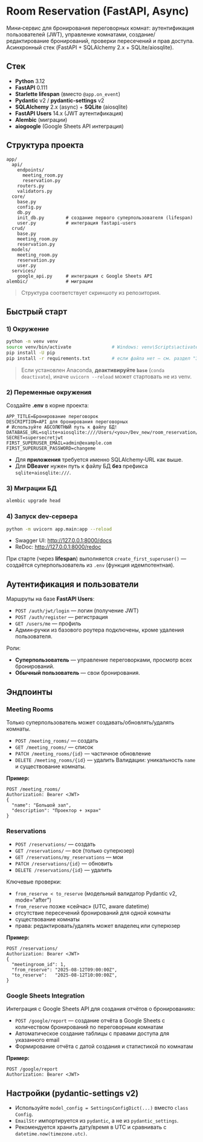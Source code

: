 # Room Reservation (FastAPI, Async)

Мини‑сервис для бронирования переговорных комнат: аутентификация пользователей (JWT), управление комнатами, создание/редактирование бронирований, проверки пересечений и прав доступа. Асинхронный стек (FastAPI + SQLAlchemy 2.x + SQLite/aiosqlite).

## Стек
- **Python** 3.12
- **FastAPI** 0.111
- **Starlette lifespan** (вместо `@app.on_event`)
- **Pydantic** v2 / **pydantic-settings** v2
- **SQLAlchemy** 2.x (async) + **SQLite** (aiosqlite)
- **FastAPI Users** 14.x (JWT аутентификация)
- **Alembic** (миграции)
- **aiogoogle** (Google Sheets API интеграция)

## Структура проекта
```
app/
  api/
    endpoints/
      meeting_room.py
      reservation.py
    routers.py
    validators.py
  core/
    base.py
    config.py
    db.py
    init_db.py        # создание первого суперпользователя (lifespan)
    user.py           # интеграция fastapi-users
  crud/
    base.py
    meeting_room.py
    reservation.py
  models/
    meeting_room.py
    reservation.py
    user.py
  services/
    google_api.py     # интеграция с Google Sheets API
alembic/              # миграции
```
> Структура соответствует скриншоту из репозитория.

## Быстрый старт

### 1) Окружение
```bash
python -m venv venv
source venv/bin/activate               # Windows: venv\Scripts\activate
pip install -U pip
pip install -r requirements.txt        # если файла нет — см. раздел "Зависимости"
```
> Если установлен Anaconda, **деактивируйте `base`** (`conda deactivate`), иначе `uvicorn --reload` может стартовать не из venv.

### 2) Переменные окружения
Создайте **.env** в корне проекта:
```
APP_TITLE=Бронирование переговорок
DESCRIPTION=API для бронирования переговорных
# Используйте АБСОЛЮТНЫЙ путь к файлу БД!
DATABASE_URL=sqlite+aiosqlite:////Users/<you>/Dev_new/room_reservation/fastapi.db
SECRET=supersecretjwt
FIRST_SUPERUSER_EMAIL=admin@example.com
FIRST_SUPERUSER_PASSWORD=changeme
```
- Для **приложения** требуется именно SQLAlchemy‑URL как выше.
- Для **DBeaver** нужен путь к файлу БД **без** префикса `sqlite+aiosqlite:///`.

### 3) Миграции БД
```bash
alembic upgrade head
```

### 4) Запуск dev-сервера
```bash
python -m uvicorn app.main:app --reload
```
- Swagger UI: http://127.0.0.1:8000/docs
- ReDoc: http://127.0.0.1:8000/redoc

При старте (через **lifespan**) выполняется `create_first_superuser()` — создаётся суперпользователь из `.env` (функция идемпотентная).

## Аутентификация и пользователи
Маршруты на базе **FastAPI Users**:
- `POST /auth/jwt/login` — логин (получение JWT)
- `POST /auth/register` — регистрация
- `GET /users/me` — профиль
- Админ‑ручки из базового роутера подключены, кроме удаления пользователя.

Роли:
- **Суперпользователь** — управление переговорками, просмотр всех бронирований.
- **Обычный пользователь** — свои бронирования.

## Эндпоинты

### Meeting Rooms
Только суперпользователь может создавать/обновлять/удалять комнаты.
- `POST /meeting_rooms/` — создать
- `GET /meeting_rooms/` — список
- `PATCH /meeting_rooms/{id}` — частичное обновление
- `DELETE /meeting_rooms/{id}` — удалить
Валидации: уникальность `name` и существование комнаты.

**Пример:**
```http
POST /meeting_rooms/
Authorization: Bearer <JWT>
{
  "name": "Большой зал",
  "description": "Проектор + экран"
}
```

### Reservations
- `POST /reservations/` — создать
- `GET /reservations/` — все (только суперюзер)
- `GET /reservations/my_reservations` — мои
- `PATCH /reservations/{id}` — обновить
- `DELETE /reservations/{id}` — удалить

Ключевые проверки:
- `from_reserve < to_reserve` (модельный валидатор Pydantic v2, mode="after")
- `from_reserve` позже «сейчас» (UTC, aware datetime)
- отсутствие пересечений бронирований для одной комнаты
- существование комнаты
- права: редактировать/удалять может владелец или суперюзер

**Пример:**
```http
POST /reservations/
Authorization: Bearer <JWT>
{
  "meetingroom_id": 1,
  "from_reserve": "2025-08-12T09:00:00Z",
  "to_reserve":   "2025-08-12T10:00:00Z",
}
```

### Google Sheets Integration
Интеграция с Google Sheets API для создания отчётов о бронированиях:
- `POST /google/report` — создание отчёта в Google Sheets с количеством бронирований по переговорным комнатам
- Автоматическое создание таблицы с правами доступа для указанного email
- Формирование отчёта с датой создания и статистикой по комнатам

**Пример:**
```http
POST /google/report
Authorization: Bearer <JWT>
```

## Настройки (pydantic-settings v2)
- Используйте `model_config = SettingsConfigDict(...)` вместо `class Config`.
- `EmailStr` импортируется из `pydantic`, а не из `pydantic_settings`.
- Рекомендуется хранить дату/время в UTC и сравнивать с `datetime.now(timezone.utc)`.


